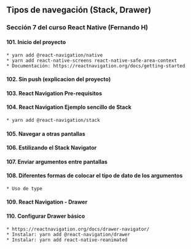 ## Tipos de navegación (Stack, Drawer)
### Sección 7 del curso React Native (Fernando H)

#### 101. Inicio del proyecto
    * yarn add @react-navigation/native
    * yarn add react-native-screens react-native-safe-area-context
    * Documentación: https://reactnavigation.org/docs/getting-started
#### 102. Sin push (explicacion del proyecto)
#### 103. React Navigation Pre-requisitos
#### 104. React Navigation Ejemplo sencillo de Stack
    * yarn add @react-navigation/stack
#### 105. Navegar a otras pantallas
#### 106. Estilizando el Stack Navigator
#### 107. Enviar argumentos entre pantallas
#### 108. Diferentes formas de colocar el tipo de dato de los argumentos
    * Uso de type
#### 109. React Navigation - Drawer 
#### 110. Configurar Drawer básico
    * https://reactnavigation.org/docs/drawer-navigator/
    * Instalar: yarn add @react-navigation/drawer
    * Instalar: yarn add react-native-reanimated
